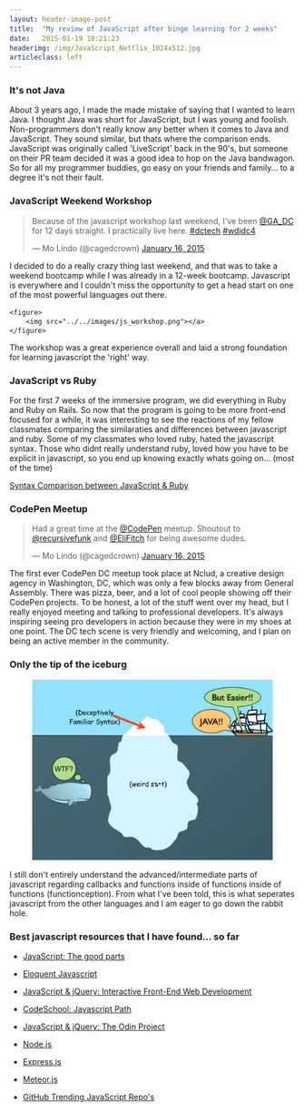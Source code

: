 ```yaml
---
layout: header-image-post
title:  "My review of JavaScript after binge learning for 2 weeks"
date:   2015-01-19 10:21:23
headerimg: /img/JavaScript_Netflix_1024x512.jpg
articleclass: left
---
```


### It's not Java

About 3 years ago, I made the made mistake of saying that I wanted to learn Java. I thought Java was short for JavaScript, but I was young and foolish. Non-programmers don't really know any better when it comes to Java and JavaScript. They sound similar, but thats where the comparison ends. JavaScript was originally called 'LiveScript' back in the 90's, but someone on their PR team decided it was a good idea to hop on the Java bandwagon. So for all my programmer buddies, go easy on your friends and family... to a degree it's not their fault.

### JavaScript Weekend Workshop

<blockquote class="twitter-tweet" lang="en"><p>Because of the javascript workshop last weekend, I&#39;ve been <a href="https://twitter.com/GA_DC">@GA_DC</a> for 12 days straight. I practically live here. <a href="https://twitter.com/hashtag/dctech?src=hash">#dctech</a> <a href="https://twitter.com/hashtag/wdidc4?src=hash">#wdidc4</a></p>&mdash; Mo Líndo (@cagedcrown) <a href="https://twitter.com/cagedcrown/status/556133621980200960">January 16, 2015</a></blockquote>
<script async src="//platform.twitter.com/widgets.js" charset="utf-8"></script>

I decided to do a really crazy thing last weekend, and that was to take a weekend bootcamp while I was already in a 12-week bootcamp. Javascript is everywhere and I couldn't miss the opportunity to get a head start on one of the most powerful languages out there.
```
<figure>
    <img src="../../images/js_workshop.png"></a>
</figure>
```
The workshop was a great experience overall and laid a strong foundation for learning javascript the 'right' way.

### JavaScript vs Ruby

For the first 7 weeks of the immersive program, we did everything in Ruby and Ruby on Rails. So now that the program is going to be more front-end focused for a while, it was interesting to see the reactions of my fellow classmates comparing the similaraties and differences between javascript and ruby. Some of my classmates who loved ruby, hated the javascript syntax. Those who didnt really understand ruby, loved how you have to be explicit in javascript, so you end up knowing exactly whats going on... (most of the time)

[Syntax Comparison between JavaScript & Ruby](http://agentcooper.github.io/js-ruby-comparison/)

### CodePen Meetup

<blockquote class="twitter-tweet" lang="en"><p>Had a great time at the <a href="https://twitter.com/CodePen">@CodePen</a> meetup. Shoutout to <a href="https://twitter.com/recursivefunk">@recursivefunk</a> and <a href="https://twitter.com/EliFitch">@EliFitch</a> for being awesome dudes.</p>&mdash; Mo Líndo (@cagedcrown) <a href="https://twitter.com/cagedcrown/status/555896779338940416">January 16, 2015</a></blockquote>
<script async src="//platform.twitter.com/widgets.js" charset="utf-8"></script>

The first ever CodePen DC meetup took place at Nclud, a creative design agency in Washington, DC, which was only a few blocks away from General Assembly. There was pizza, beer, and a lot of cool people showing off their CodePen projects. To be honest, a lot of the stuff went over my head, but I really enjoyed meeting and talking to professional developers. It's always inspiring seeing pro developers in action because they were in my shoes at one point. The DC tech scene is very friendly and welcoming, and I plan on being an active member in the community.

### Only the tip of the iceburg

<figure>
    <img src="../../images/javascript.png"></a>
</figure>

I still don't entirely understand the advanced/intermediate parts of javascript regarding callbacks and functions inside of functions inside of functions (functionception). From what I've been told, this is what seperates javascript from the other languages and I am eager to go down the rabbit hole.

### Best javascript resources that I have found... so far
- [JavaScript: The good parts](http://www.amazon.com/JavaScript-Good-Parts-Douglas-Crockford/dp/0596517742)

- [Eloquent Javascript](http://www.amazon.com/Eloquent-JavaScript-Modern-Introduction-Programming/dp/1593275846/ref=pd_sim_b_4?ie=UTF8&refRID=0QNKHK6V8XTF64SSG3S6)

- [JavaScript & jQuery: Interactive Front-End Web Development](http://www.amazon.com/JavaScript-JQuery-Interactive-Front-End-Development/dp/1118531647/ref=sr_1_1?s=books&ie=UTF8&qid=1421682683&sr=1-1&keywords=jon+duckett+javascript+%26+jquery+interactive+front-end+web+development)

- [CodeSchool: Javascript Path](https://www.codeschool.com/paths/javascript)

- [JavaScript & jQuery: The Odin Project](http://www.theodinproject.com/javascript-and-jquery)

- [Node.js](http://nodejs.org/)

- [Express.js](http://expressjs.com/)

- [Meteor.js](https://www.meteor.com/)

- [GitHub Trending JavaScript Repo's](https://github.com/trending?l=javascript)

